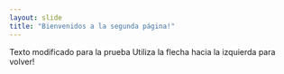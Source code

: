 ```yaml
---
layout: slide
title: "Bienvenidos a la segunda página!"
---
```

Texto modificado para la prueba
Utiliza la flecha hacia la izquierda para volver!
